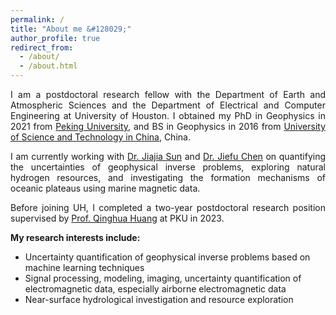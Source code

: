 ```yaml
---
permalink: /
title: "About me &#128029;"
author_profile: true
redirect_from: 
  - /about/
  - /about.html
---
```


<p align = "justify"> 
I am a postdoctoral research fellow with the Department of Earth and Atmospheric Sciences and the Department of Electrical and Computer Engineering at University of Houston. I obtained my PhD in Geophysics in 2021 from <a href="https://english.pku.edu.cn" target="_blank" rel="noopener noreferrer">Peking University</a>, and BS in Geophysics in 2016 from <a href="https://en.ustc.edu.cn/" target="_blank" rel="noopener noreferrer">University of Science and Technology in China</a>, China.
</p> 
<p align = "justify"> 
I am currently working with <a href="https://sites.google.com/view/jiajiasun" target="_blank" rel="noopener noreferrer">Dr. Jiajia Sun</a> and <a href="http://www2.egr.uh.edu/~jchen82" target="_blank" rel="noopener noreferrer">Dr. Jiefu Chen</a> on quantifying the uncertainties of geophysical inverse problems, exploring natural hydrogen resources, and investigating the formation mechanisms of oceanic plateaus using marine magnetic data.
</p>
<p align = "justify"> 
Before joining UH, I completed a two-year postdoctoral research position supervised by <a href="https://scholar.google.com/citations?user=mvImZ_oAAAAJ&hl=en&oi=ao" target="_blank" rel="noopener noreferrer">Prof. Qinghua Huang</a> at PKU in 2023.
</p>
<p align = "justify"> 
<strong>My research interests include:</strong>
</p>
  
<ul>
<li>Uncertainty quantification of geophysical inverse problems based on machine learning techniques</li>
<li>Signal processing, modeling, imaging, uncertainty quantification of electromagnetic data, especially airborne electromagnetic data</li>
<li>Near-surface hydrological investigation and resource exploration</li>
</ul>


